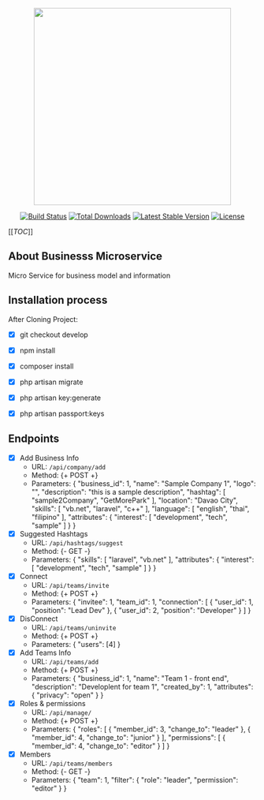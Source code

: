 <p align="center"><img src="https://res.cloudinary.com/dtfbvvkyp/image/upload/v1566331377/laravel-logolockup-cmyk-red.svg" width="400"></p>

<p align="center">
<a href="https://travis-ci.org/laravel/framework"><img src="https://travis-ci.org/laravel/framework.svg" alt="Build Status"></a>
<a href="https://packagist.org/packages/laravel/framework"><img src="https://poser.pugx.org/laravel/framework/d/total.svg" alt="Total Downloads"></a>
<a href="https://packagist.org/packages/laravel/framework"><img src="https://poser.pugx.org/laravel/framework/v/stable.svg" alt="Latest Stable Version"></a>
<a href="https://packagist.org/packages/laravel/framework"><img src="https://poser.pugx.org/laravel/framework/license.svg" alt="License"></a>
</p>

[[_TOC_]]

## About Businesss Microservice

Micro Service for business model and information

## Installation process

After Cloning Project:

- [x] git checkout develop
- [x] npm install
- [x] composer install
- [x] php artisan migrate
- [x] php artisan key:generate
- [x] php artisan passport:keys


##  Endpoints

- [x] Add Business Info
    - URL: `/api/company/add`
    - Method: {+ POST +}
    - Parameters:
        {
            "business_id": 1,
            "name": "Sample Company 1",
            "logo": "",
            "description": "this is a sample description",
            "hashtag": [
                "sample2Company",
                "GetMorePark"
            ],
            "location": "Davao City",
            "skills": [
                "vb.net",
                "laravel",
                "c++"
            ],
            "language": [
                "english",
                "thai",
                "filipino"
            ],
            "attributes": {
                "interest": [
                    "development",
                    "tech",
                    "sample"
                ]
            }
        }
- [x] Suggested Hashtags
    - URL: `/api/hashtags/suggest`
    - Method: {- GET -}
    - Parameters:
        {
            "skills": [
                "laravel",
                "vb.net"
            ],
            "attributes": {
                "interest": [
                    "development",
                    "tech",
                    "sample"
                ]
            }
        }
- [x] Connect
    - URL: `/api/teams/invite`
    - Method: {+ POST +}
    - Parameters:
        {
            "invitee": 1,
            "team_id": 1,
            "connection": [
                {
                    "user_id": 1,
                    "position": "Lead Dev"
                },
                {
                    "user_id": 2,
                    "position": "Developer"
                }
            ]
        }
- [x] DisConnect
    - URL: `/api/teams/uninvite`
    - Method: {+ POST +}
    - Parameters:
        {
            "users": [4]
        }
- [x] Add Teams Info
    - URL: `/api/teams/add`
    - Method: {+ POST +}
    - Parameters:
        {
            "business_id": 1,
            "name": "Team 1 - front end",
            "description": "Developlent for team 1",
            "created_by": 1,
            "attributes": {
                "privacy": "open"
            }
        }
- [x] Roles & permissions
    - URL: `/api/manage/`
    - Method: {+ POST +}
    - Parameters:
        {
            "roles": [
                {
                    "member_id": 3,
                    "change_to": "leader"
                },
                {
                    "member_id": 4,
                    "change_to": "junior"
                }
            ],
            "permissions": [
                {
                    "member_id": 4,
                    "change_to": "editor"
                }
            ]
        }
- [x] Members
    - URL: `/api/teams/members`
    - Method: {- GET -}
    - Parameters:
        {
            "team": 1,
            "filter": {
                "role": "leader",
                "permission": "editor"
            }
        }	


